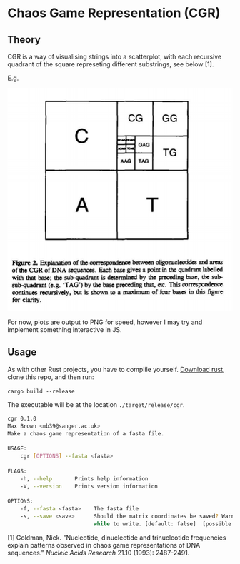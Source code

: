 # Chaos Game Representation (CGR)

## Theory

CGR is a way of visualising strings into a scatterplot, with each recursive quadrant of the square represeting different substrings, see below [1].

E.g.

<img src="./CGR_explanation.png">

For now, plots are output to PNG for speed, however I may try and implement something interactive in JS.

## Usage

As with other Rust projects, you have to complile yourself. <a href="https://www.rust-lang.org/tools/install">Download rust</a>, clone this repo, and then run:

`cargo build --release`

The executable will be at the location `./target/release/cgr`.

```bash
cgr 0.1.0
Max Brown <mb39@sanger.ac.uk>
Make a chaos game representation of a fasta file.

USAGE:
    cgr [OPTIONS] --fasta <fasta>

FLAGS:
    -h, --help       Prints help information
    -V, --version    Prints version information

OPTIONS:
    -f, --fasta <fasta>    The fasta file
    -s, --save <save>      Should the matrix coordinates be saved? Warning: these files can be very large, and take a
                           while to write. [default: false]  [possible values: true, false]
```

[1] Goldman, Nick. "Nucleotide, dinucleotide and trinucleotide frequencies explain patterns observed in chaos game representations of DNA sequences." *Nucleic Acids Research* 21.10 (1993): 2487-2491.